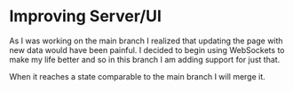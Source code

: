 # Improving Server/UI

As I was working on the main branch I realized that updating the page with new data would have been painful. I decided to begin using WebSockets to make my life better and so in this branch I am adding support for just that.

When it reaches a state comparable to the main branch I will merge it.
